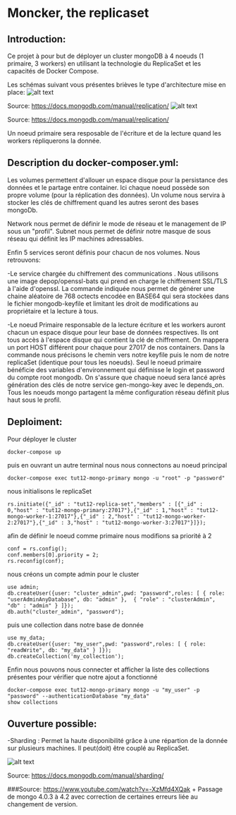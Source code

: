 # Moncker, the replicaset

## Introduction:

Ce projet à pour but de déployer un cluster mongoDB à 4 noeuds (1 primaire, 3 workers) en utilisant la technologie du ReplicaSet et les capacités de Docker Compose.

Les schémas suivant vous présentes brièves le type d'architecture mise en place:
![alt text](https://docs.mongodb.com/manual/_images/replica-set-read-write-operations-primary.bakedsvg.svg)

Source: https://docs.mongodb.com/manual/replication/
![alt text](https://docs.mongodb.com/manual/_images/replica-set-primary-with-two-secondaries.bakedsvg.svg)

Source: https://docs.mongodb.com/manual/replication/

Un noeud primaire sera resposable de l'écriture et de la lecture quand les workers répliquerons la donnée.

## Description du docker-composer.yml:

Les volumes permettent d'allouer un espace disque pour la persistance des données et le partage entre container. Ici chaque noeud possède son propre volume (pour la réplication des données).
Un volume nous servira à stocker les clés de chiffrement quand les autres seront des bases mongoDb.

Network nous permet de définir le mode de réseau et le management de IP sous un "profil". Subnet nous permet de définir notre masque de sous réseau qui définit les IP machines adressables.

Enfin 5 services seront définis pour chacun de nos volumes. Nous retrouvons:

-Le service chargée du chiffrement des communications . Nous utilisons une image depop/openssl-bats qui prend en charge le chiffrement SSL/TLS à l'aide d'openssl.
La commande indiquée nous permet de générer une chaine aléatoire de 768 octects encodée en BASE64 qui sera stockées dans le fichier mongodb-keyfile et limitant les droit de modifications au propriétaire et la lecture à tous.

-Le noeud Primaire responsable de la lecture écriture et les workers auront chacun un espace disque pour leur base de données respectives. Ils ont tous accès à l'espace disque qui contient la clé de chiffrement. On mappera un port HOST différent pour chaque pour 27017 de nos containers. Dans la commande nous précisons le chemin vers notre keyfile puis le nom de notre replicaSet (identique pour tous les noeuds).
Seul le noeud primaire bénéficie des variables d'environnement qui définisse le login et password du compte root mongodb.
On s'assure que chaque noeud sera lancé après génération des clés de notre service gen-mongo-key avec le depends_on.
Tous les noeuds mongo partagent la même configuration réseau définit plus haut sous le profil.

## Deploiment:

Pour déployer le cluster

```
docker-compose up
```

puis en ouvrant un autre terminal nous nous connectons au noeud principal

```
docker-compose exec tut12-mongo-primary mongo -u "root" -p "password"
```

nous initialisons le replicaSet

```
rs.initiate({"_id" : "tut12-replica-set","members" : [{"_id" : 0,"host" : "tut12-mongo-primary:27017"},{"_id" : 1,"host" : "tut12-mongo-worker-1:27017"},{"_id" : 2,"host" : "tut12-mongo-worker-2:27017"},{"_id" : 3,"host" : "tut12-mongo-worker-3:27017"}]});
```

afin de définir le noeud comme primaire nous modifions sa priorité à 2
```
conf = rs.config(); 
conf.members[0].priority = 2;
rs.reconfig(conf);
```

nous créons un compte admin pour le cluster

```
use admin;
db.createUser({user: "cluster_admin",pwd: "password",roles: [ { role: "userAdminAnyDatabase", db: "admin" },  { "role" : "clusterAdmin", "db" : "admin" } ]});
db.auth("cluster_admin", "password");
```

puis une collection dans notre base de donnée

```
use my_data;
db.createUser({user: "my_user",pwd: "password",roles: [ { role: "readWrite", db: "my_data" } ]});
db.createCollection('my_collection');
```

Enfin nous pouvons nous connecter et afficher la liste des collections présentes pour vérifier que notre ajout a fonctionné

```
docker-compose exec tut12-mongo-primary mongo -u "my_user" -p "password" --authenticationDatabase "my_data"
show collections
```

## Ouverture possible:

-Sharding : Permet la haute disponibilité grâce à une répartion de la donnée sur plusieurs machines. Il peut(doit) être couplé au ReplicaSet.

![alt text](https://docs.mongodb.com/manual/_images/sharded-cluster-production-architecture.bakedsvg.svg)

Source: https://docs.mongodb.com/manual/sharding/

###Source:
https://www.youtube.com/watch?v=-XzMfd4XQak 
+
Passage de mongo 4.0.3 à 4.2 avec correction de certaines erreurs liée au changement de version.

```

```
